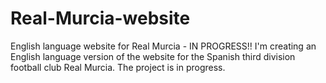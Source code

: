 # Real-Murcia-website
English language website for Real Murcia - IN PROGRESS!!
I'm creating an English language version of the website for the Spanish third division football club Real Murcia. The project is in progress.
